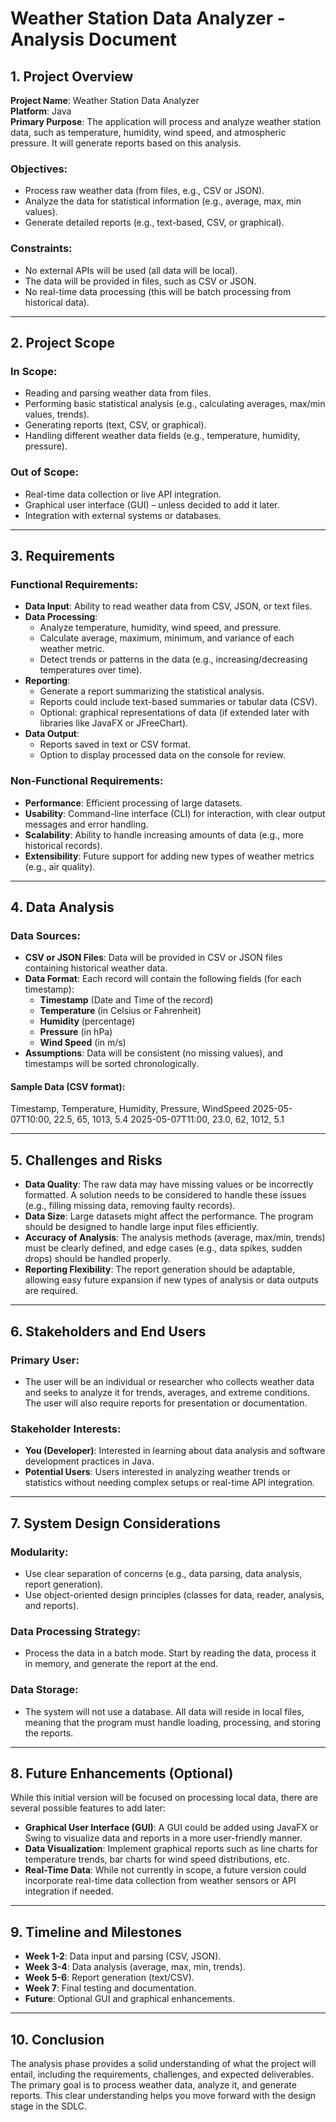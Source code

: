# Weather Station Data Analyzer - Analysis Document

## 1. Project Overview
**Project Name**: Weather Station Data Analyzer  
**Platform**: Java  
**Primary Purpose**: The application will process and analyze weather station data, such as temperature, humidity, wind speed, and atmospheric pressure. It will generate reports based on this analysis.  

### Objectives:
- Process raw weather data (from files, e.g., CSV or JSON).
- Analyze the data for statistical information (e.g., average, max, min values).
- Generate detailed reports (e.g., text-based, CSV, or graphical).
   
### Constraints:
- No external APIs will be used (all data will be local).
- The data will be provided in files, such as CSV or JSON.
- No real-time data processing (this will be batch processing from historical data).

---

## 2. Project Scope

### In Scope:
- Reading and parsing weather data from files.
- Performing basic statistical analysis (e.g., calculating averages, max/min values, trends).
- Generating reports (text, CSV, or graphical).
- Handling different weather data fields (e.g., temperature, humidity, pressure).
   
### Out of Scope:
- Real-time data collection or live API integration.
- Graphical user interface (GUI) – unless decided to add it later.
- Integration with external systems or databases.

---

## 3. Requirements

### Functional Requirements:
- **Data Input**: Ability to read weather data from CSV, JSON, or text files.
- **Data Processing**:
    - Analyze temperature, humidity, wind speed, and pressure.
    - Calculate average, maximum, minimum, and variance of each weather metric.
    - Detect trends or patterns in the data (e.g., increasing/decreasing temperatures over time).
- **Reporting**:
    - Generate a report summarizing the statistical analysis.
    - Reports could include text-based summaries or tabular data (CSV).
    - Optional: graphical representations of data (if extended later with libraries like JavaFX or JFreeChart).
- **Data Output**:
    - Reports saved in text or CSV format.
    - Option to display processed data on the console for review.
   
### Non-Functional Requirements:
- **Performance**: Efficient processing of large datasets.
- **Usability**: Command-line interface (CLI) for interaction, with clear output messages and error handling.
- **Scalability**: Ability to handle increasing amounts of data (e.g., more historical records).
- **Extensibility**: Future support for adding new types of weather metrics (e.g., air quality).

---

## 4. Data Analysis

### Data Sources:
- **CSV or JSON Files**: Data will be provided in CSV or JSON files containing historical weather data.
- **Data Format**: Each record will contain the following fields (for each timestamp):
    - **Timestamp** (Date and Time of the record)
    - **Temperature** (in Celsius or Fahrenheit)
    - **Humidity** (percentage)
    - **Pressure** (in hPa)
    - **Wind Speed** (in m/s)
- **Assumptions**: Data will be consistent (no missing values), and timestamps will be sorted chronologically.

#### Sample Data (CSV format):
Timestamp, Temperature, Humidity, Pressure, WindSpeed
2025-05-07T10:00, 22.5, 65, 1013, 5.4
2025-05-07T11:00, 23.0, 62, 1012, 5.1


---

## 5. Challenges and Risks

- **Data Quality**: The raw data may have missing values or be incorrectly formatted. A solution needs to be considered to handle these issues (e.g., filling missing data, removing faulty records).
- **Data Size**: Large datasets might affect the performance. The program should be designed to handle large input files efficiently.
- **Accuracy of Analysis**: The analysis methods (average, max/min, trends) must be clearly defined, and edge cases (e.g., data spikes, sudden drops) should be handled properly.
- **Reporting Flexibility**: The report generation should be adaptable, allowing easy future expansion if new types of analysis or data outputs are required.

---

## 6. Stakeholders and End Users

### Primary User:
- The user will be an individual or researcher who collects weather data and seeks to analyze it for trends, averages, and extreme conditions. The user will also require reports for presentation or documentation.
   
### Stakeholder Interests:
- **You (Developer)**: Interested in learning about data analysis and software development practices in Java.
- **Potential Users**: Users interested in analyzing weather trends or statistics without needing complex setups or real-time API integration.

---

## 7. System Design Considerations

### Modularity:
- Use clear separation of concerns (e.g., data parsing, data analysis, report generation).
- Use object-oriented design principles (classes for data, reader, analysis, and reports).

### Data Processing Strategy:
- Process the data in a batch mode. Start by reading the data, process it in memory, and generate the report at the end.

### Data Storage:
- The system will not use a database. All data will reside in local files, meaning that the program must handle loading, processing, and storing the reports.

---

## 8. Future Enhancements (Optional)

While this initial version will be focused on processing local data, there are several possible features to add later:
- **Graphical User Interface (GUI)**: A GUI could be added using JavaFX or Swing to visualize data and reports in a more user-friendly manner.
- **Data Visualization**: Implement graphical reports such as line charts for temperature trends, bar charts for wind speed distributions, etc.
- **Real-Time Data**: While not currently in scope, a future version could incorporate real-time data collection from weather sensors or API integration if needed.

---

## 9. Timeline and Milestones

- **Week 1-2**: Data input and parsing (CSV, JSON).
- **Week 3-4**: Data analysis (average, max, min, trends).
- **Week 5-6**: Report generation (text/CSV).
- **Week 7**: Final testing and documentation.
- **Future**: Optional GUI and graphical enhancements.

---

## 10. Conclusion

The analysis phase provides a solid understanding of what the project will entail, including the requirements, challenges, and expected deliverables. The primary goal is to process weather data, analyze it, and generate reports. This clear understanding helps you move forward with the design stage in the SDLC.
